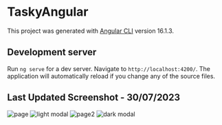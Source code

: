 # TaskyAngular

This project was generated with [Angular CLI](https://github.com/angular/angular-cli) version 16.1.3.

## Development server

Run `ng serve` for a dev server. Navigate to `http://localhost:4200/`. The application will automatically reload if you change any of the source files.

## Last Updated Screenshot - 30/07/2023
![page](https://github.com/EwertonMendes/tasky-angular/assets/33728924/298528e5-3837-487c-9bdc-f3a298247076)
![light modal](https://github.com/EwertonMendes/tasky-angular/assets/33728924/277be783-f18f-414b-8994-b4931070c008)
![page2](https://github.com/EwertonMendes/tasky-angular/assets/33728924/7e98d12e-26a0-4f94-9e27-9097187a7e98)
![dark modal](https://github.com/EwertonMendes/tasky-angular/assets/33728924/8b764192-4fb1-42f8-845b-ab89388dd443)


